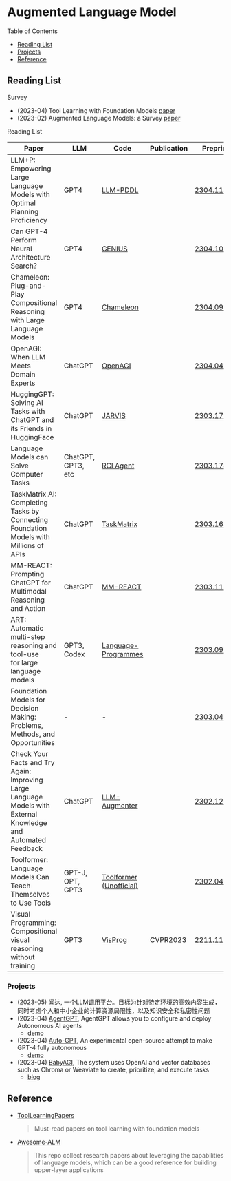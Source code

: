 # Augmented Language Model

Table of Contents

- [Reading List](#reading-list)
- [Projects](#projects)
- [Reference](#reference)

## Reading List

Survey

- (2023-04) Tool Learning with Foundation Models [paper](https://arxiv.org/abs/2304.08354)
- (2023-02) Augmented Language Models: a Survey [paper](https://arxiv.org/abs/2302.07842)

Reading List

| Paper                                                                                                          | LLM                | Code                                                                           | Publication | Preprint                                    | Affiliation   |
| -------------------------------------------------------------------------------------------------------------- | ------------------ | ------------------------------------------------------------------------------ | ----------- | ------------------------------------------- | ------------- |
| LLM+P: Empowering Large Language Models with Optimal Planning Proficiency | GPT4 | [LLM-PDDL](https://github.com/Cranial-XIX/llm-pddl) | | [2304.11477](https://arxiv.org/abs/2304.11477) | UTEXAS |
| Can GPT-4 Perform Neural Architecture Search? | GPT4 | [GENIUS](https://github.com/mingkai-zheng/GENIUS) | | [2304.10970](https://arxiv.org/abs/2304.10970) | Cambridge | 
| Chameleon: Plug-and-Play Compositional Reasoning with Large Language Models | GPT4 | [Chameleon](https://github.com/lupantech/chameleon-llm) | | [2304.09842](https://arxiv.org/abs/2304.09842) | Microsoft |
| OpenAGI: When LLM Meets Domain Experts                                                                         | ChatGPT            | [OpenAGI](https://github.com/agiresearch/OpenAGI)                                 |             | [2304.04370](https://arxiv.org/abs/2304.04370) | Rutgers Univ. |
| HuggingGPT: Solving AI Tasks with ChatGPT and its Friends in HuggingFace                                       | ChatGPT            | [JARVIS](https://github.com/microsoft/JARVIS)                                     |             | [2303.17580](https://arxiv.org/abs/2303.17580) | Microsoft     |
| Language Models can Solve Computer Tasks                                                                       | ChatGPT, GPT3, etc | [RCI Agent](https://github.com/posgnu/rci-agent)                                  |             | [2303.17491](https://arxiv.org/abs/2303.17491) | CMU           |
| TaskMatrix.AI: Completing Tasks by Connecting Foundation Models with Millions of APIs                          | ChatGPT            | [TaskMatrix](https://github.com/microsoft/visual-chatgpt/tree/main/TaskMatrix.AI) |             | [2303.16434](https://arxiv.org/abs/2303.16434) | Microsoft     |
| MM-REACT: Prompting ChatGPT for Multimodal Reasoning and Action                                        | ChatGPT                   | [MM-REACT](https://github.com/microsoft/MM-REACT)                                                |             | [2303.11381](https://arxiv.org/abs/2303.11381) | Microsoft   |
| ART: Automatic multi-step reasoning and tool-use for large language models                                    | GPT3, Codex        | [Language-Programmes](https://github.com/bhargaviparanjape/language-programmes)   |             | [2303.09014](https://arxiv.org/abs/2303.09014) | Microsoft     |
| Foundation Models for Decision Making: Problems, Methods, and Opportunities                                    | -                  | -                                                                              |             | [2303.04129](https://arxiv.org/abs/2303.04129) | Google        |
| Check Your Facts and Try Again: Improving Large Language Models with External Knowledge and Automated Feedback | ChatGPT            | [LLM-Augmenter](https://github.com/pengbaolin/LLM-Augmenter)                      |             | [2302.12813](https://arxiv.org/abs/2302.12813) | Microsoft     |
| Toolformer: Language Models Can Teach Themselves to Use Tools                                                  | GPT-J, OPT, GPT3   | [Toolformer (Unofficial)](https://github.com/lucidrains/toolformer-pytorch)       |             | [2302.04761](https://arxiv.org/abs/2302.04761) | Meta          |
| Visual Programming: Compositional visual reasoning without training | GPT3 | [VisProg](https://github.com/allenai/visprog) | CVPR2023 | [2211.11559](https://arxiv.org/abs/2211.11559) | AI2 | 

### Projects

- (2023-05)  [闻达](https://github.com/l15y/wenda), 一个LLM调用平台。目标为针对特定环境的高效内容生成，同时考虑个人和中小企业的计算资源局限性，以及知识安全和私密性问题
- (2023-04) [AgentGPT](https://github.com/reworkd/AgentGPT), AgentGPT allows you to configure and deploy Autonomous AI agents
    - [demo](https://agentgpt.reworkd.ai/)
- (2023-04) [Auto-GPT](https://github.com/Torantulino/Auto-GPT), An experimental open-source attempt to make GPT-4 fully autonomous 
    - [demo](https://agpt.co/)
- (2023-04) [BabyAGI](https://github.com/yoheinakajima/babyagi), The system uses OpenAI and vector databases such as Chroma or Weaviate to create, prioritize, and execute tasks
    - [blog](https://twitter.com/yoheinakajima/status/1640934493489070080?s=20)



## Reference

- [ToolLearningPapers](https://github.com/thunlp/ToolLearningPapers)
    > Must-read papers on tool learning with foundation models
- [Awesome-ALM](https://github.com/pbhu1024/awesome-augmented-language-model)
    > This repo collect research papers about leveraging the capabilities of language models, which can be a good reference for building upper-layer applications

